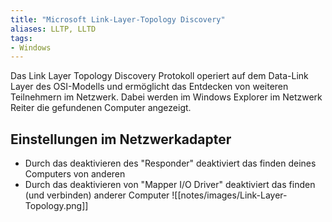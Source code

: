 ```yaml
---
title: "Microsoft Link-Layer-Topology Discovery"
aliases: LLTP, LLTD
tags:
- Windows
---
```


Das Link Layer Topology Discovery Protokoll operiert auf dem Data-Link Layer des OSI-Modells und ermöglicht das Entdecken von weiteren Teilnehmern im Netzwerk.
Dabei werden im Windows Explorer im Netzwerk Reiter die gefundenen Computer angezeigt. 

## Einstellungen im Netzwerkadapter
- Durch das deaktivieren des "Responder" deaktiviert das finden deines Computers von anderen
- Durch das deaktivieren von "Mapper I/O Driver" deaktiviert das finden (und verbinden) anderer Computer
![[notes/images/Link-Layer-Topology.png]]
